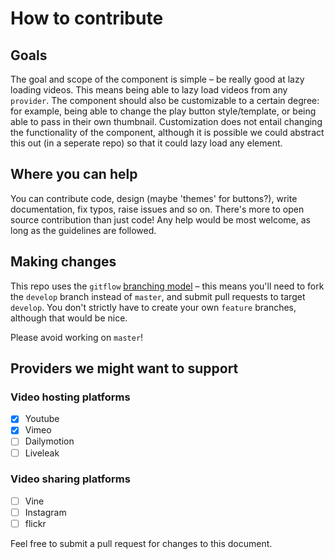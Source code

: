 # How to contribute

## Goals
The goal and scope of the component is simple – be really good at lazy loading videos. This means being able to lazy load videos from any `provider`. The component should also be customizable to a certain degree: for example, being able to change the play button style/template, or being able to pass in their own thumbnail. Customization does not entail changing the functionality of the component, although it is possible we could abstract this out (in a seperate repo) so that it could lazy load any element.

## Where you can help
You can contribute code, design (maybe 'themes' for buttons?), write documentation, fix typos, raise issues and so on. There's more to open source contribution than just code! Any help would be most welcome, as long as the guidelines are followed.

## Making changes
This repo uses the `gitflow` [branching model](http://danielkummer.github.io/git-flow-cheatsheet/) – this means you'll need to fork the `develop` branch instead of `master`, and submit pull requests to target `develop`. You don't strictly have to create your own `feature` branches, although that would be nice. 

Please avoid working on `master`!

## Providers we might want to support

### Video hosting platforms
- [x] Youtube
- [x] Vimeo
- [ ] Dailymotion
- [ ] Liveleak

### Video sharing platforms
- [ ] Vine
- [ ] Instagram
- [ ] flickr

Feel free to submit a pull request for changes to this document.
